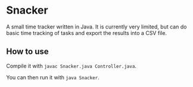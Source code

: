 # Snacker

A small time tracker written in Java. It is currently very limited,
but can do basic time tracking of tasks and export the results into
a CSV file.

## How to use

Compile it with `javac Snacker.java Controller.java`.

You can then run it with `java Snacker`.
